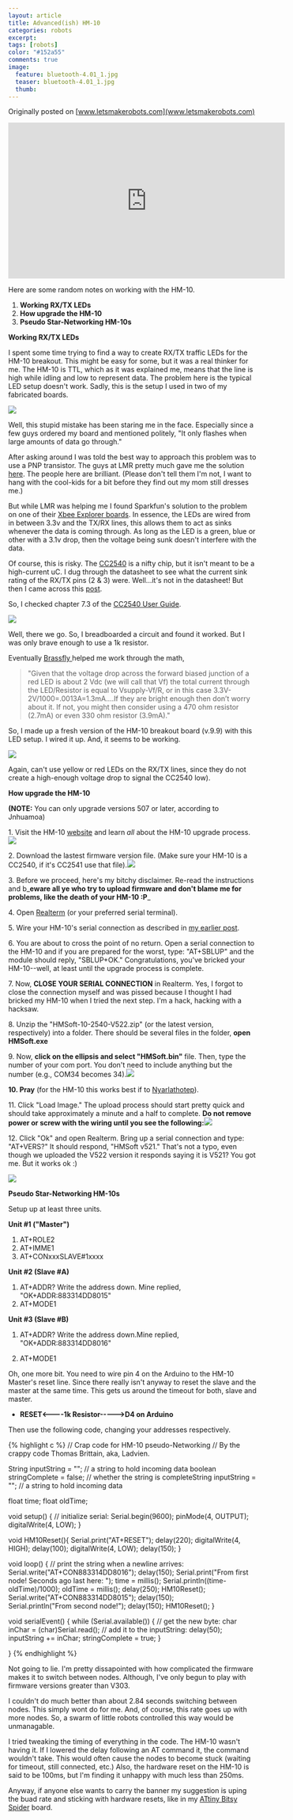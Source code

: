 ```yaml
---
layout: article
title: Advanced(ish) HM-10
categories: robots
excerpt:
tags: [robots]
color: "#152a55"
comments: true
image:
  feature: bluetooth-4.01_1.jpg
  teaser: bluetooth-4.01_1.jpg
  thumb:
---
```


Originally posted on [www.letsmakerobots.com](www.letsmakerobots.com)

<div class="flex-video">
<iframe width="560" height="315" src="https://www.youtube.com/embed/zSp-vwzY-Pg" frameborder="0" allowfullscreen></iframe>
</div>

Here are some random notes on working with the HM-10.

1.  **Working RX/TX LEDs**
2.  **How upgrade the HM-10**
3.  **Pseudo Star-Networking HM-10s**

**Working RX/TX LEDs**

I spent some time trying to find a way to create RX/TX traffic LEDs for the HM-10 breakout.  This might be easy for some, but it was a real thinker for me.  The HM-10 is TTL, which as it was explained me, means that the line is high while idling and low to represent data.  The problem here is the typical LED setup doesn't work.  Sadly, this is the setup I used in two of my fabricated boards.

![](/images/HM-10_TX-RX_LED_01.jpg)

Well, this stupid mistake has been staring me in the face.  Especially since a few guys ordered my board and mentioned politely, "It only flashes when large amounts of data go through."  

After asking around I was told the best way to approach this problem was to use a PNP transistor.  The guys at LMR pretty much gave me the solution [here](http://letsmakerobots.com/node/40061).  The people here are brilliant.  (Please don't tell them I'm not, I want to hang with the cool-kids for a bit before they find out my mom still dresses me.)

But while LMR was helping me I found Sparkfun's solution to the problem on one of their [Xbee Explorer boards](https://www.sparkfun.com/datasheets/Wireless/Zigbee/XBee-Serial-Explorer-v12.pdf).  In essence, the LEDs are wired from in between 3.3v and the TX/RX lines, this allows them to act as sinks whenever the data is coming through.  As long as the LED is a green, blue or other with a 3.1v drop, then the voltage being sunk doesn't interfere with the data.  

Of course, this is risky.  The [CC2540](http://www.ti.com/lit/ds/symlink/cc2540.pdf) is a nifty chip, but it isn't meant to be a high-current uC.  I dug through the datasheet to see what the current sink rating of the RX/TX pins (2 & 3) were.  Well...it's not in the datasheet!  But then I came across this [post](http://e2e.ti.com/support/low_power_rf/f/538/t/165364.aspx).

So, I checked chapter 7.3 of the [CC2540 User Guide](http://www.ti.com/lit/ug/swru191e/swru191e.pdf).

![](/images/HM-10_TX-RX_LED_02.jpg)

Well, there we go.  So, I breadboarded a circuit and found it worked.  But I was only brave enough to use a 1k resistor.  

Eventually [Brassfly ](http://letsmakerobots.com/user/21289)helped me work through the math,

>"Given that the voltage drop across the forward biased junction of a red LED is about 2 Vdc (we will call that Vf) the total current through the LED/Resistor is equal to Vsupply-Vf/R, or in this case 3.3V-2V/1000=.0013A=1.3mA....If they are bright enough then don’t worry about it. If not, you might then consider using a 470 ohm resistor (2.7mA) or even 330 ohm resistor (3.9mA)."

So, I made up a fresh version of the HM-10 breakout board (v.9.9) with this LED setup.  I wired it up.  And, it seems to be working.

![](/images/IMG_0356.jpg)

Again, can't use yellow or red LEDs on the RX/TX lines, since they do not create a high-enough voltage drop to signal the CC2540 low).

**How upgrade the HM-10**

**(NOTE:** You can only upgrade versions 507 or later, according to Jnhuamoa)

1\. Visit the HM-10 [website](http://www.jnhuamao.cn/index_en.asp?ID=1) and learn _all_ about the HM-10 upgrade process.![](/images/HM-10_Upgrading_1_2.jpg)

2\. Download the lastest firmware version file.  (Make sure your HM-10 is a CC2540, if it's CC2541 use that file).![](/images/HM-10_Upgrading_2.jpg)

3\. Before we proceed, here's my bitchy disclaimer. Re-read the instructions and b_**eware all ye who try to upload firmware and don't blame me for problems, like the death of your HM-10 :P**_

4\. Open [Realterm](http://realterm.sourceforge.net/) (or your preferred serial terminal).

 5\. Wire your HM-10's serial connection as described in [my earlier post](http://letsmakerobots.com/node/38009).

 6\. You are about to cross the point of no return.  Open a serial connection to the HM-10 and if you are prepared for the worst, type: "AT+SBLUP" and the module should reply, "SBLUP+OK."  Congratulations, you've bricked your HM-10--well, at least until the upgrade process is complete.

7\. Now, **CLOSE YOUR SERIAL CONNECTION** in Realterm. Yes, I forgot to close the connection myself and was pissed because I thought I had bricked my HM-10 when I tried the next step.  I'm a hack, hacking with a hacksaw.

8\. Unzip the "HMSoft-10-2540-V522.zip" (or the latest version, respectively) into a folder.  There should be several files in the folder, **open HMSoft.exe**

9\. Now, **click on the ellipsis and select "HMSoft.bin"** file.  Then, type the number of your com port.  You don't need to include anything but the number (e.g., COM34 becomes 34).![](/images/HM-10_Upgrading.jpg)  




**10\. Pray** (for the HM-10 this works best if to [Nyarlathotep](http://en.wikipedia.org/wiki/Nyarlathotep)).

11\. Click "Load Image."  The upload process should start pretty quick and should take approximately a minute and a half to complete.  **Do not remove power or screw with the wiring until you see the following:**![](/images/HM-10_Upgrading_Done.jpg)

12\. Click "Ok" and open Realterm.  Bring up a serial connection and type: "AT+VERS?"  It should respond, "HMSoft v521."  That's not a typo, even though we uploaded the V522 version it responds saying it is V521?  You got me.  But it works ok :)

![](/images/HM-10_Upgrading_Check_Vers.jpg)

**Pseudo Star-Networking HM-10s**

Setup up at least three units.

**Unit #1 ("Master")**

1.  AT+ROLE2
2.  AT+IMME1
3.  AT+CONxxxSLAVE#1xxxx

**Unit #2 (Slave #A)**

1.  AT+ADDR? Write the address down. Mine replied, "OK+ADDR:883314DD8015"
2.  AT+MODE1

**Unit #3 (Slave #B)**

1.  AT+ADDR? Write the address down.Mine replied, "OK+ADDR:883314DD8016"

2.  AT+MODE1

Oh, one more bit.  You need to wire pin 4 on the Arduino to the HM-10 Master's reset line.  Since there really isn't anyway to reset the slave and the master at the same time.  This gets us around the timeout for both, slave and master.

*   **RESET<----1k Resistor----->D4 on Arduino**

Then use the following code, changing your addresses respectively.

{% highlight c %}
// Crap code for HM-10 pseudo-Networking
// By the crappy code Thomas Brittain, aka, Ladvien.

String inputString = "";         // a string to hold incoming data
boolean stringComplete = false;  // whether the string is completeString inputString = "";         // a string to hold incoming data

float time;
float oldTime;

void setup() {
// initialize serial:
Serial.begin(9600);
pinMode(4, OUTPUT);
digitalWrite(4, LOW);
}

void HM10Reset(){
  Serial.print("AT+RESET");
  delay(220);
  digitalWrite(4, HIGH);
  delay(100);
  digitalWrite(4, LOW);
  delay(150);
}

void loop() {
  // print the string when a newline arrives:
  Serial.write("AT+CON883314DD8016");
  delay(150);
  Serial.print("From first node!  Seconds ago last here: ");
  time = millis();
  Serial.println((time-oldTime)/1000);
  oldTime = millis();
  delay(250);
  HM10Reset();
  Serial.write("AT+CON883314DD8015");
  delay(150);  
  Serial.println("From second node!");
  delay(150);
  HM10Reset();
}

void serialEvent() {
  while (Serial.available()) {
  // get the new byte:
  char inChar = (char)Serial.read();
  // add it to the inputString:
  delay(50);
  inputString += inChar;
  stringComplete = true;
}

}
{% endhighlight %}

Not going to lie. I'm pretty dissapointed with how complicated the firmware makes it to switch between nodes.  Although, I've only begun to play with firmware versions greater than V303.

I couldn't do much better than about 2.84 seconds switching between nodes.  This simply wont do for me.  And, of course, this rate goes up with more nodes.  So, a swarm of little robots controlled this way would be unmanagable.

I tried tweaking the timing of everything in the code.  The HM-10 wasn't having it.  If I lowered the delay following an AT command it, the command wouldn't take.  This would often cause the nodes to become stuck (waiting for timeout, still connected, etc.)  Also, the hardware reset on the HM-10 is said to be 100ms, but I'm finding it unhappy with much less than 250ms.

Anyway, if anyone else wants to carry the banner my suggestion is uping the buad rate and sticking with hardware resets, like in my [ATtiny Bitsy Spider](http://letsmakerobots.com/node/39795) board.
